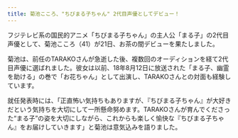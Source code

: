 ```yaml
---
title: 菊池こころ、"ちびまる子ちゃん" 2代目声優としてデビュー！
---
```


フジテレビ系の国民的アニメ「ちびまる子ちゃん」の主人公「まる子」の2代目声優として、菊池こころ（41）が21日、お茶の間デビューを果たしました。

菊池は、前任のTARAKOさんが急逝した後、複数回のオーディションを経て2代目声優に選ばれました。彼女は以前、18年8月12日に放送された「まる子、幽霊を助ける」の巻で「お花ちゃん」として出演し、TARAKOさんとの対面も経験しています。

就任発表時には、「正直怖い気持ちもありますが、『ちびまる子ちゃん』が大好きだという気持ちを大切にして一所懸命努めます。TARAKOさんが育んでくださった“まる子”の姿を大切にしながら、これからも楽しく愉快な『ちびまる子ちゃん』をお届けしていきます」と菊池は意気込みを語りました。
